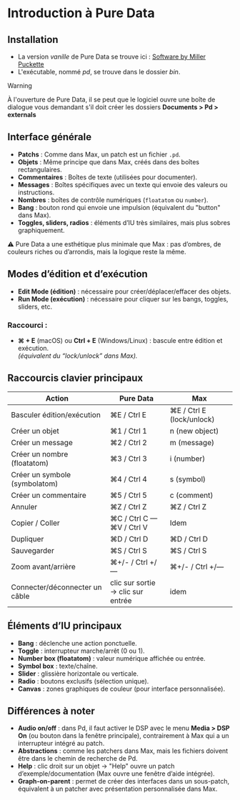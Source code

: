 # Introduction à Pure Data

## Installation

- La version _vanille_ de Pure Data se trouve ici : [Software by Miller Puckette](https://msp.ucsd.edu/software.html)
- L'exécutable, nommé _pd_,  se trouve dans le dossier _bin_.

> [!WARNING]
> À l'ouverture de Pure Data, il se peut que le logiciel ouvre une boîte de dialogue vous demandant s'il doit créer les dossiers **Documents > Pd > externals**


## Interface générale

- **Patchs** : Comme dans Max, un patch est un fichier `.pd`.  
- **Objets** : Même principe que dans Max, créés dans des boîtes rectangulaires.  
- **Commentaires** : Boîtes de texte (utilisées pour documenter).  
- **Messages** : Boîtes spécifiques avec un texte qui envoie des valeurs ou instructions.  
- **Nombres** : boîtes de contrôle numériques (`floatatom` ou `number`).  
- **Bang** : bouton rond qui envoie une impulsion (équivalent du "button" dans Max).  
- **Toggles, sliders, radios** : éléments d’IU très similaires, mais plus sobres graphiquement.  

⚠️ Pure Data a une esthétique plus minimale que Max : pas d’ombres, de couleurs riches ou d’arrondis, mais la logique reste la même.


## Modes d’édition et d’exécution

- **Edit Mode (édition)** : nécessaire pour créer/déplacer/effacer des objets.  
- **Run Mode (exécution)** : nécessaire pour cliquer sur les bangs, toggles, sliders, etc.  

### Raccourci :
- **⌘ + E** (macOS) ou **Ctrl  + E** (Windows/Linux) : bascule entre édition et exécution.  
*(équivalent du “lock/unlock” dans Max).*



## Raccourcis clavier principaux

| Action                             | Pure Data                         | Max         |
|-----------------------------------|-----------------------------------|---------------------------|
| Basculer édition/exécution         | ⌘E / Ctrl E                        | ⌘E / Ctrl E (lock/unlock)  |
| Créer un objet                     | ⌘1 / Ctrl 1                        | n (new object)            |
| Créer un message                   | ⌘2 / Ctrl 2                        | m (message)               |
| Créer un nombre (floatatom)        | ⌘3 / Ctrl 3                        | i (number)                |
| Créer un symbole (symbolatom)      | ⌘4 / Ctrl 4                        | s (symbol)                |
| Créer un commentaire               | ⌘5 / Ctrl 5                        | c (comment)               |
| Annuler                            | ⌘Z / Ctrl Z                        | ⌘Z / Ctrl Z                |
| Copier / Coller                    | ⌘C / Ctrl C — ⌘V / Ctrl V           | Idem                      |
| Dupliquer                          | ⌘D / Ctrl D                        | ⌘D / Ctrl D                |
| Sauvegarder                        | ⌘S / Ctrl S                        | ⌘S / Ctrl S                |
| Zoom avant/arrière                 | ⌘+/- / Ctrl +/—          | ⌘+/- / Ctrl +/— |
| Connecter/déconnecter un câble     | clic sur sortie → clic sur entrée | idem                      |



## Éléments d’IU principaux

- **Bang** : déclenche une action ponctuelle.  
- **Toggle** : interrupteur marche/arrêt (0 ou 1).  
- **Number box (floatatom)** : valeur numérique affichée ou entrée.  
- **Symbol box** : texte/chaîne.  
- **Slider** : glissière horizontale ou verticale.  
- **Radio** : boutons exclusifs (sélection unique).  
- **Canvas** : zones graphiques de couleur (pour interface personnalisée).  



## Différences à noter

- **Audio on/off** : dans Pd, il faut activer le DSP avec le menu **Media > DSP On** (ou bouton dans la fenêtre principale), contrairement à Max qui a un interrupteur intégré au patch.  
- **Abstractions** : comme les patchers dans Max, mais les fichiers doivent être dans le chemin de recherche de Pd.  
- **Help** : clic droit sur un objet → "Help" ouvre un patch d’exemple/documentation (Max ouvre une fenêtre d’aide intégrée).  
- **Graph-on-parent** : permet de créer des interfaces dans un sous-patch, équivalent à un patcher avec présentation personnalisée dans Max.  


